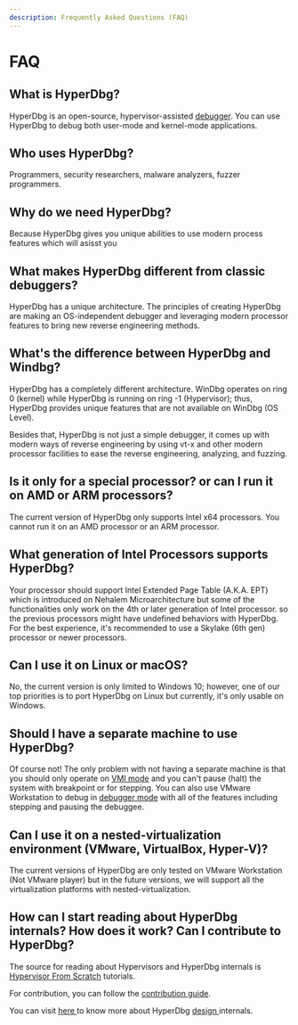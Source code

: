 ```yaml
---
description: Frequently Asked Questions (FAQ)
---
```


# FAQ

## What is HyperDbg?

HyperDbg is an open-source, hypervisor-assisted [debugger](https://en.wikipedia.org/wiki/Debugger). You can use HyperDbg to debug both user-mode and kernel-mode applications.

## Who uses HyperDbg?

Programmers, security researchers, malware analyzers, fuzzer programmers.

## Why do we need HyperDbg?

Because HyperDbg gives you unique abilities to use modern process features which will asisst       you 

## What makes HyperDbg different from classic debuggers?

HyperDbg has a unique architecture. The principles of creating HyperDbg are making an OS-independent debugger and leveraging modern processor features to bring new reverse engineering methods.

## What's the difference between HyperDbg and Windbg?

HyperDbg has a completely different architecture. WinDbg operates on ring 0 \(kernel\) while HyperDbg is running on ring -1 \(Hypervisor\); thus, HyperDbg provides unique features that are not available on WinDbg \(OS Level\). 

Besides that, HyperDbg is not just a simple debugger, it comes up with modern ways of reverse engineering by using vt-x and other modern processor facilities to ease the reverse engineering, analyzing, and fuzzing.

## Is it only for a special processor? or can I run it on AMD or ARM processors?

The current version of HyperDbg only supports Intel x64 processors. You cannot run it on an AMD processor or an ARM processor.

## What generation of Intel Processors supports HyperDbg?

Your processor should support Intel Extended Page Table \(A.K.A. EPT\) which is introduced on Nehalem Microarchitecture but some of the functionalities only work on the 4th or later generation of Intel processor. so the previous processors might have undefined behaviors with HyperDbg. For the best experience, it's recommended to use a Skylake \(6th gen\) processor or newer processors.

## Can I use it on Linux or macOS?

No, the current version is only limited to Windows 10; however, one of our top priorities is to port HyperDbg on Linux but currently, it's only usable on Windows.

## Should I have a separate machine to use HyperDbg?

Of course not! The only problem with not having a separate machine is that you should only operate on [VMI mode](https://docs.hyperdbg.com/using-hyperdbg/prerequisites/operation-modes#vmi-mode) and you can't pause \(halt\) the system with breakpoint or for stepping. You can also use VMware Workstation to debug in [debugger mode](https://docs.hyperdbg.com/using-hyperdbg/prerequisites/operation-modes#debugger-mode) with all of the features including stepping and pausing the debuggee.

## Can I use it on a nested-virtualization environment \(VMware, VirtualBox, Hyper-V\)?

The current versions of HyperDbg are only tested on VMware Workstation \(Not VMware player\) but in the future versions, we will support all the virtualization platforms with nested-virtualization. 

## How can I start reading about HyperDbg internals? How does it work? Can I contribute to HyperDbg?

The source for reading about Hypervisors and HyperDbg internals is [Hypervisor From Scratch](https://rayanfam.com/tutorials/) tutorials.

For contribution, you can follow the [contribution guide](https://github.com/HyperDbg/HyperDbg/blob/master/CONTRIBUTING.md).

You can visit [here ](https://docs.hyperdbg.com/design)to know more about HyperDbg [design ](https://docs.hyperdbg.com/design)internals.

